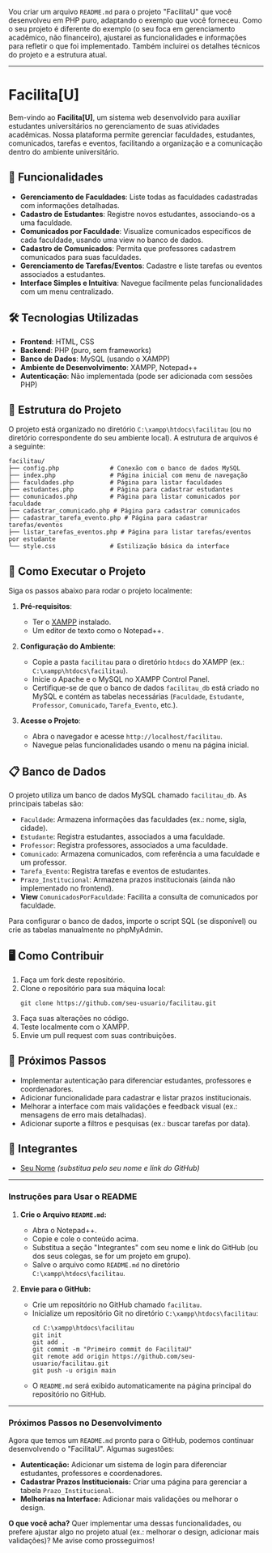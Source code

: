 Vou criar um arquivo `README.md` para o projeto "FacilitaU" que você desenvolveu em PHP puro, adaptando o exemplo que você forneceu. Como o seu projeto é diferente do exemplo (o seu foca em gerenciamento acadêmico, não financeiro), ajustarei as funcionalidades e informações para refletir o que foi implementado. Também incluirei os detalhes técnicos do projeto e a estrutura atual.

---

# Facilita[U]

Bem-vindo ao **Facilita[U]**, um sistema web desenvolvido para auxiliar estudantes universitários no gerenciamento de suas atividades acadêmicas. Nossa plataforma permite gerenciar faculdades, estudantes, comunicados, tarefas e eventos, facilitando a organização e a comunicação dentro do ambiente universitário.

## 🌟 Funcionalidades
- **Gerenciamento de Faculdades**: Liste todas as faculdades cadastradas com informações detalhadas.
- **Cadastro de Estudantes**: Registre novos estudantes, associando-os a uma faculdade.
- **Comunicados por Faculdade**: Visualize comunicados específicos de cada faculdade, usando uma view no banco de dados.
- **Cadastro de Comunicados**: Permita que professores cadastrem comunicados para suas faculdades.
- **Gerenciamento de Tarefas/Eventos**: Cadastre e liste tarefas ou eventos associados a estudantes.
- **Interface Simples e Intuitiva**: Navegue facilmente pelas funcionalidades com um menu centralizado.

## 🛠️ Tecnologias Utilizadas
- **Frontend**: HTML, CSS
- **Backend**: PHP (puro, sem frameworks)
- **Banco de Dados**: MySQL (usando o XAMPP)
- **Ambiente de Desenvolvimento**: XAMPP, Notepad++
- **Autenticação**: Não implementada (pode ser adicionada com sessões PHP)

## 📂 Estrutura do Projeto
O projeto está organizado no diretório `C:\xampp\htdocs\facilitau` (ou no diretório correspondente do seu ambiente local). A estrutura de arquivos é a seguinte:

```
facilitau/
├── config.php              # Conexão com o banco de dados MySQL
├── index.php               # Página inicial com menu de navegação
├── faculdades.php          # Página para listar faculdades
├── estudantes.php          # Página para cadastrar estudantes
├── comunicados.php         # Página para listar comunicados por faculdade
├── cadastrar_comunicado.php # Página para cadastrar comunicados
├── cadastrar_tarefa_evento.php # Página para cadastrar tarefas/eventos
├── listar_tarefas_eventos.php # Página para listar tarefas/eventos por estudante
└── style.css               # Estilização básica da interface
```

## 🚀 Como Executar o Projeto
Siga os passos abaixo para rodar o projeto localmente:

1. **Pré-requisitos**:
   - Ter o [XAMPP](https://www.apachefriends.org/) instalado.
   - Um editor de texto como o Notepad++.

2. **Configuração do Ambiente**:
   - Copie a pasta `facilitau` para o diretório `htdocs` do XAMPP (ex.: `C:\xampp\htdocs\facilitau`).
   - Inicie o Apache e o MySQL no XAMPP Control Panel.
   - Certifique-se de que o banco de dados `facilitau_db` está criado no MySQL e contém as tabelas necessárias (`Faculdade`, `Estudante`, `Professor`, `Comunicado`, `Tarefa_Evento`, etc.).

3. **Acesse o Projeto**:
   - Abra o navegador e acesse `http://localhost/facilitau`.
   - Navegue pelas funcionalidades usando o menu na página inicial.

## 📋 Banco de Dados
O projeto utiliza um banco de dados MySQL chamado `facilitau_db`. As principais tabelas são:
- `Faculdade`: Armazena informações das faculdades (ex.: nome, sigla, cidade).
- `Estudante`: Registra estudantes, associados a uma faculdade.
- `Professor`: Registra professores, associados a uma faculdade.
- `Comunicado`: Armazena comunicados, com referência a uma faculdade e um professor.
- `Tarefa_Evento`: Registra tarefas e eventos de estudantes.
- `Prazo_Institucional`: Armazena prazos institucionais (ainda não implementado no frontend).
- **View** `ComunicadosPorFaculdade`: Facilita a consulta de comunicados por faculdade.

Para configurar o banco de dados, importe o script SQL (se disponível) ou crie as tabelas manualmente no phpMyAdmin.

## 🖥️ Como Contribuir
1. Faça um fork deste repositório.
2. Clone o repositório para sua máquina local:
   ```
   git clone https://github.com/seu-usuario/facilitau.git
   ```
3. Faça suas alterações no código.
4. Teste localmente com o XAMPP.
5. Envie um pull request com suas contribuições.

## 📌 Próximos Passos
- Implementar autenticação para diferenciar estudantes, professores e coordenadores.
- Adicionar funcionalidade para cadastrar e listar prazos institucionais.
- Melhorar a interface com mais validações e feedback visual (ex.: mensagens de erro mais detalhadas).
- Adicionar suporte a filtros e pesquisas (ex.: buscar tarefas por data).

## 👥 Integrantes
- [Seu Nome](https://github.com/seu-usuario) *(substitua pelo seu nome e link do GitHub)*

---

### Instruções para Usar o README

1. **Crie o Arquivo `README.md`:**
   - Abra o Notepad++.
   - Copie e cole o conteúdo acima.
   - Substitua a seção "Integrantes" com seu nome e link do GitHub (ou dos seus colegas, se for um projeto em grupo).
   - Salve o arquivo como `README.md` no diretório `C:\xampp\htdocs\facilitau`.

2. **Envie para o GitHub:**
   - Crie um repositório no GitHub chamado `facilitau`.
   - Inicialize um repositório Git no diretório `C:\xampp\htdocs\facilitau`:
     ```
     cd C:\xampp\htdocs\facilitau
     git init
     git add .
     git commit -m "Primeiro commit do FacilitaU"
     git remote add origin https://github.com/seu-usuario/facilitau.git
     git push -u origin main
     ```
   - O `README.md` será exibido automaticamente na página principal do repositório no GitHub.

---

### Próximos Passos no Desenvolvimento

Agora que temos um `README.md` pronto para o GitHub, podemos continuar desenvolvendo o "FacilitaU". Algumas sugestões:
- **Autenticação:** Adicionar um sistema de login para diferenciar estudantes, professores e coordenadores.
- **Cadastrar Prazos Institucionais:** Criar uma página para gerenciar a tabela `Prazo_Institucional`.
- **Melhorias na Interface:** Adicionar mais validações ou melhorar o design.

**O que você acha?** Quer implementar uma dessas funcionalidades, ou prefere ajustar algo no projeto atual (ex.: melhorar o design, adicionar mais validações)? Me avise como prosseguimos!
